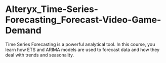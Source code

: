 # Alteryx_Time-Series-Forecasting_Forecast-Video-Game-Demand
Time Series Forecasting is a powerful analytical tool. In this course, you learn how ETS and ARIMA models are used to forecast data and how they deal with trends and seasonality.
